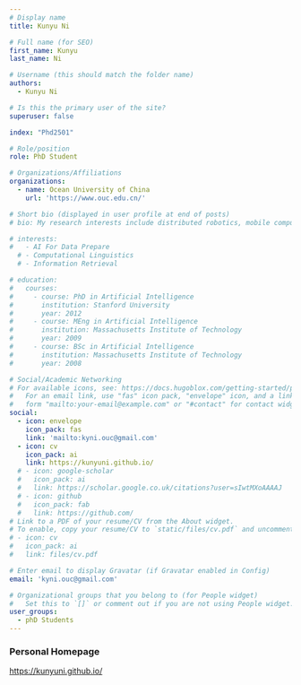 ```yaml
---
# Display name
title: Kunyu Ni

# Full name (for SEO)
first_name: Kunyu
last_name: Ni

# Username (this should match the folder name)
authors:
  - Kunyu Ni

# Is this the primary user of the site?
superuser: false

index: "Phd2501"

# Role/position
role: PhD Student

# Organizations/Affiliations
organizations:
  - name: Ocean University of China
    url: 'https://www.ouc.edu.cn/'

# Short bio (displayed in user profile at end of posts)
# bio: My research interests include distributed robotics, mobile computing and programmable matter.

# interests:
#   - AI For Data Prepare
  # - Computational Linguistics
  # - Information Retrieval

# education:
#   courses:
#     - course: PhD in Artificial Intelligence
#       institution: Stanford University
#       year: 2012
#     - course: MEng in Artificial Intelligence
#       institution: Massachusetts Institute of Technology
#       year: 2009
#     - course: BSc in Artificial Intelligence
#       institution: Massachusetts Institute of Technology
#       year: 2008

# Social/Academic Networking
# For available icons, see: https://docs.hugoblox.com/getting-started/page-builder/#icons
#   For an email link, use "fas" icon pack, "envelope" icon, and a link in the
#   form "mailto:your-email@example.com" or "#contact" for contact widget.
social:
  - icon: envelope
    icon_pack: fas
    link: 'mailto:kyni.ouc@gmail.com'
  - icon: cv
    icon_pack: ai
    link: https://kunyuni.github.io/
  # - icon: google-scholar
  #   icon_pack: ai
  #   link: https://scholar.google.co.uk/citations?user=sIwtMXoAAAAJ
  # - icon: github
  #   icon_pack: fab
  #   link: https://github.com/
# Link to a PDF of your resume/CV from the About widget.
# To enable, copy your resume/CV to `static/files/cv.pdf` and uncomment the lines below.
# - icon: cv
#   icon_pack: ai
#   link: files/cv.pdf

# Enter email to display Gravatar (if Gravatar enabled in Config)
email: 'kyni.ouc@gmail.com'

# Organizational groups that you belong to (for People widget)
#   Set this to `[]` or comment out if you are not using People widget.
user_groups:
  - phD Students
---
```


### Personal Homepage
https://kunyuni.github.io/